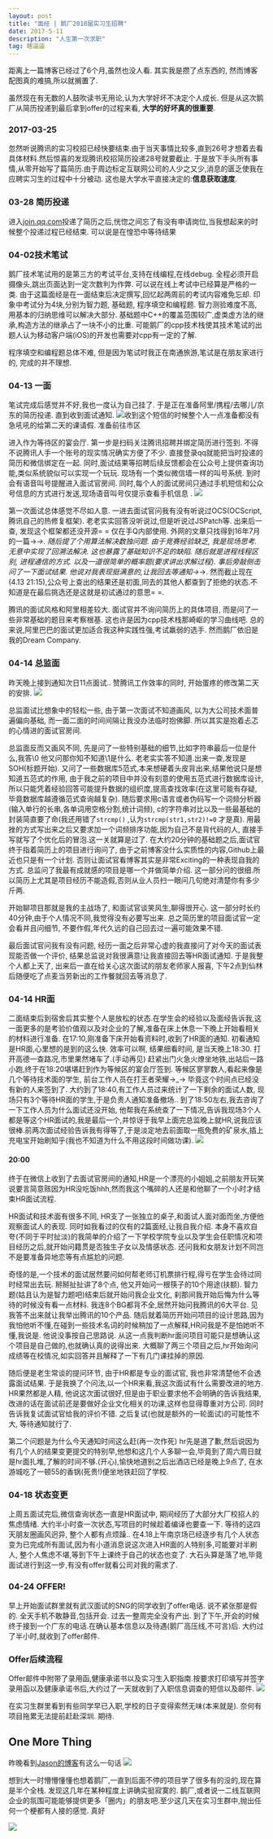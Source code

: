 ```yaml
---
layout: post
title: "面经 | 鹅厂2018届实习生招聘"
date: 2017-5-11
description: "人生第一次求职"
tag: 瞎逼逼
---   
```

距离上一篇博客已经过了6个月,虽然也没人看. 其实我是攒了点东西的, 然而博客配图真的难搞,所以就搁置了.

虽然现在有无数的人鼓吹读书无用论,认为大学好坏不决定个人成长. 但是从这次鹅厂从简历投递到最后拿到offer的过程来看, **大学的好坏真的很重要**.

### 2017-03-25
忽然听说腾讯的实习校招已经快要结束.由于当天事情比较多,直到26号才想着去看具体材料.然后惊喜的发现腾讯校招简历投递28号就要截止. 于是放下手头所有事情,从零开始写了篇简历.由于周边标定互联网公司的人少之又少,消息的匮乏使我在应聘实习生的过程中十分被动. 这也是大学水平直接决定的:**信息获取速度**.

### 03-28 简历投递
进入[join.qq.com](http://join.qq.com)投递了简历之后,恍惚之间忘了有没有申请岗位,当我想起来的时候整个投递过程已经结束. 可以说是在惶恐中等待结果

### 04-02技术笔试
鹅厂技术笔试用的是第三方的考试平台,支持在线编程,在线debug. 全程必须开启摄像头,跳出页面达到一定次数判为作弊. 可以说在线上考试中已经算是严格的一类. 由于这篇面经是在一面结束后决定撰写,回忆起两周前的考试内容难免忘却. 印象中考试分为4块,分别为智力题, 基础题, 程序填空和编程题. 智力测验难度不高, 用基本的归纳思维可以解决大部分. 基础题中C++的覆盖范围较广,虚类虚方法的继承,构造方法的继承占了一块不小的比重. 可能鹅厂的cpp技术栈使其技术笔试的出题人认为移动客户端(iOS)的开发也需要对cpp有一定的了解.

程序填空和编程题总体不难, 但是因为笔试时我正在南通旅游,笔试是在朋友家进行的, 完成的并不理想.

### 04-13 一面
笔试完成后感觉并不好,我也一度认为自己挂了. 于是正在准备阿里/携程/去哪儿/京东的简历投递. 直到收到面试通知.
![收到这个短信的时候整个人一点准备都没有](http://img.nufe-cst.cn/41494483917_.pic.jpg)
急吼吼的给第二天的课请假. 准备前往市区

进入作为等待区的宴会厅. 第一步是扫码关注腾讯招聘并绑定简历进行签到. 不得不说腾讯人手一个账号的现实情况确实方便了不少. 直接登录qq就能把当时投递的简历和微信绑定在一起. 同时,面试结果等招聘后续反馈都会在公众号上提供查询功能,类似系统貌似可以实现一个玩玩. 现场有一个类似微信墙一样的叫号系统. 到时会有语音叫号提醒进入面试官房间. 同时,每个人的面试房间只通过手机短信和公众号信息的方式进行发送,现场语音叫号仅提示查看手机信息 .
![](http://img.nufe-cst.cn/interview_wechat_snap)

第一次面试总体感觉不尽如人意. 一进去面试官问我有没有听说过OCS(OCScript, 腾讯自己的热修复框架). 老老实实回答没听说过,但是听说过JSPatch等. 出来后一查, 发现这个框架都还没开源= = 仅在手Q内部使用. 外网的文章只找得到16年7月的一篇→_→. 随后提了个用算法解决数独问题. 由于竞赛经验缺乏, 我是现场思考. 无意中实现了回溯法解决. 这也暴露了基础知识不足的缺陷. 随后就是进程线程区别, 进程通信的方式. 以及一道很简单的概率题(要求讲出求解过程). 事后旁敲侧击问了一下面试结果. 他说对我表现挺满意的,让我回去等通知→_→. 然而截止现在(4.13 21:15),公众号上查出的结果还是初面,同去的其他人都查到了拒绝的状态.不知道是在最后挑选还是这就是初试通过的意思= =.

腾讯的面试风格和阿里相差较大. 面试官并不询问简历上的具体项目, 而是问了一些非常基础的题目来考察根基. 这也许是因为cpp技术栈那崎岖的学习曲线吧. 总的来说,阿里巴巴的面试更加适合我这种实践性强,考试羸弱的选手. 然而鹅厂依旧是我的Dream Company.

### 04-14 总监面
昨天晚上接到通知次日11点面试.. 赞腾讯工作效率的同时, 开始蛋疼的修改第二天的安排.
![](http://img.nufe-cst.cn/51494483917_.pic.jpg)

总监面试比想象中的轻松一些, 由于第一次面试不知道画风, 以为大公司技术面普遍偏向基础, 而一面二面的时间间隔让我没办法临时抱佛脚. 所以其实是抱着忐忑的心情进的面试官房间.

总监面反而又画风不同, 先是问了一些特别基础的细节,比如字符串最后一位是什么,我答\0 他又问那你知不知道\1是什么. 老老实实答不知道.出来一查,发现是SOH(标题开始). 又问了一些数据库5范式,本来想硬着头皮背出来,结果他说只是想知道五范式的作用, 由于我之前的项目中并没有刻意的使用五范式进行数据库设计, 所以只能凭着经验回答可能提升数据的组织度,提高查找效率(在这里可能有存疑, 毕竟数据库越遵循范式查询越复杂). 随后要求用c语言或者伪码写一个词频分析器(输入单行的长串,各单词用空格分割,统计词频), c的字符串对比以及一些最基础的封装简直要了命(我还用错了`strcmp()` ,认为`strcmp(str1,str2)!=0` 才是真). 用最挫的方式写出来之后又要求加一个词频排序功能,因为自己不是背代码的人, 直接手写就写了个优化后的冒泡.这一关就算是过了. 在大约20分钟的基础题之后,面试官终于指着简历上的项目进行询问了, 由于之前博客没什么实质性的内容,Github上最近也只是有一个计划. 否则让面试官看博客其实是非常Exciting的一种表现自我的方式. 总监问了我最有成就感的项目是哪一个并做简单介绍. 这一部分问的很细.所以简历上尤其是项目经历不能造假,否则从业人员扫一眼问几句绝对清楚你有多少斤两.

开始聊项目那就是我的主战场了, 和面试官谈笑风生,聊得很开心. 这一部分时长约40分钟,由于个人情况不同,我觉得没有必要写出来. 总之简历里的项目面试官一定会看并且问细节, 不要作假,年代久远的自己回去过一遍可能效果不错.

最后面试官问我有没有问题, 经历一面之后非常心虚的我直接问了对今天的面试表现能否做一个评价, 结果总监说对我很满意!让我直接回去等HR面试通知. 于是我整个人都上天了, 出来后一直在给关心这次面试的朋友老师家人报喜, 下午2点到仙林后随便吃了点麦当劳新出的工作餐就回去等消息了.

### 04-14 HR面

二面结束后到宿舍后其实整个人是放松的状态.在学生会的经验以及面经告诉我,这一面更多的是考验价值观以及对企业的了解,准备在床上休息一下晚上开始看相关的材料进行准备. 在17:10,刚准备下床开始看资料时,收到了HR面的通知. 初看通知是HR面,心里想的是到的这么快. 效率可以啊, 结果细看时间, 是当天晚上18:30. 打开高德一查路况,市里果然堵车了.(手动再见) 赶紧出门火急火燎坐地铁,出站后一路小跑,终于在18:20堪堪赶到作为等候区的宴会厅签到. 等候区寥寥数人,看起来像是几个等待技术面的学生, 前台工作人员在打王者荣耀→_→ 毕竟这个时间点已经没有新的人来签到了. 大约到了18:40,有工作人员过来统计了一下剩余的面试人数, 现场只有3个等待HR面的学生,于是负责人通知准备撤场.. 到了18:50左右,我去咨询了一下工作人员为什么面试还没开始, 他帮我在系统查了一下情况,告诉我现场3个人都是等这个HR面试的,我是最后一个,并惊讶于我早上面完总监晚上就HR,说我应该很棒.前两次面试经验告诉我有得等了,于是淡定地去前面取一瓶免费的矿泉水,插上充电宝开始刷知乎(我也不知道为什么不用这段时间做功课).
![](http://img.nufe-cst.cn/61494483918_.pic.jpg)
#### 20:00

终于在微信上收到了去面试官房间的通知,HR是一个漂亮的小姐姐,之前朋友开玩笑说要言简意赅因为HR没吃饭hhh,然而我这个嘴碎的人还是和他聊了一个小时才结束HR面试流程.

HR面试和技术面有很多不同, HR支了一张独立的桌子,和面试人面对面而坐,方便他观察面试人的表现. 同时如我看过的仅有的2篇面经,让我自我介绍. 本身不喜欢自夸(不同于平时扯淡)的我简单的介绍了一下学校学院专业以及学生会任职情况和项目经历之后,就开始问籍贯是否独生子女以及情感状态. 还问我和女朋友计划不同岂不是要准备异地恋等有点尴尬的问题.

奇怪的是,一个技术的面试居然要问如何帮老师订机票排行程,得亏在学生会待过同时经常出去玩. 掰掰扯扯讲了8个点, 他又开始问一根筷子的10个用途(扶额). 智力题(姑且认为是智力题吧)结束后就开始问我企业文化, 刹那间我开始后悔为什么等待的时候没有看一点材料. 我连8个BG都背不全,居然开始问我腾讯的6大平台. 见我答不出来就让我举出腾讯的10个产品. 随后就着简历开始问项目的设计思路,因为我怕他听不懂,在碰到一些技术名词的时候稍加了一点解释,HR问我是不是怕她听不懂,我说是. 他说没事按自己思路说. 从这一点我判断hr面问项目可能只是想确认这个项目是自己做的,也就确认真的说得出来. 大概聊了两三个项目之后,hr开始询问成绩等在校情况,如实回答并且解释了一下有几门课挂掉的原因.

随后便是老生常谈的提问环节, 由于HR都是专业的面试官, 我也非常清楚他不会透露面试结果. 于是我换了个问法,以一个HR来看,我这次面试有什么需要改进的地方. HR果然都是人精, 他说这次面试很好,但是由于职业要求他不会明确的告诉我结果, 改进的话在面试前还是要做好企业文化相关的功课,这样也显得尊重对方公司. 同时告诉我复试面试官给我的评价不错. 之后复试(也就是额外的一轮面试)的可能性不大, 等待通知就行了.

第二个问题是为什么今天通知时间这么赶(再一次作死) hr先是道了歉,然后说因为有几个人的结果变更提交的特别早,他想和这几个人多聊一会,毕竟到了周六周日就是hr面扎堆,了解的时间不够.(开心),愉快地道别之后出酒店已经是晚上9点了, 在水游城吃了一顿55的香锅(死贵!)便坐地铁赶回了学校.

### 04-18 状态变更

上周五面试完后,微信查询状态一直是HR面试中, 期间经历了大部分大厂校招人的焦虑情绪. 大约半小时查一次状态,写项目的时候趁着编译也要查一下. 等待的这四天朋友圈画风迥异, 整个人都有点烦躁.. 在4.18上午南京场已经逐步有几个人状态变为已完成所有面试,因为有小道消息说这次进入HR面的人特别多,可能要对半刷人, 整个人焦虑不堪,等到下午上课终于自己的状态也变了. 大石头算是落了地,毕竟面试进行到这一步,有没有offer就看公司对我的需求了.

### 04-24 OFFER!

早上开始面试群里就有武汉面试的SNG的同学收到了offer电话. 说不紧张那是假的. 全天手机不敢静音,包括开会. 过去一整周完全没有产出. 到了下午,开会的时候终于接到一个广东的电话.在确认基本信息以及待遇(鹅厂高压线,不可言)后. 大约过了半小时,就收到了offer邮件.

### Offer后续流程

Offer邮件中附带了录用函,健康承诺书以及实习生入职指南.按要求打印填写并签字录用函以及健康承诺书后,大约过了一天就收到了入职信息调查的短信以及邮件.
![](http://img.nufe-cst.cn/71494483919_.pic.jpg)

在实习生群里看到有些同学早已入职,学校的日子变得索然无味(本来就是). 奈何有项目拖累无法提前赶赴深圳. 期待.

## One More Thing

昨晚看到[Jason的博客](http://blog.ijason.cc)有这么一句话
![](http://img.nufe-cst.cn/WX20170511-150715@2x.png)

想到大一时懵懵懂懂也想着鹅厂,一直到后面不停的项目学了很多有的没的,现在算是半个全栈. 发现这几年在某种程度上讲确实挺寂寞的. 鹅厂,或者说一二线互联网企业的氛围可能能够提供更多「圈内」的朋友吧.至少这几天在实习生群中,抛出任何一个梗都有人接的感觉. 真好

![](http://img.nufe-cst.cn/interview_img_wechat_snap)
